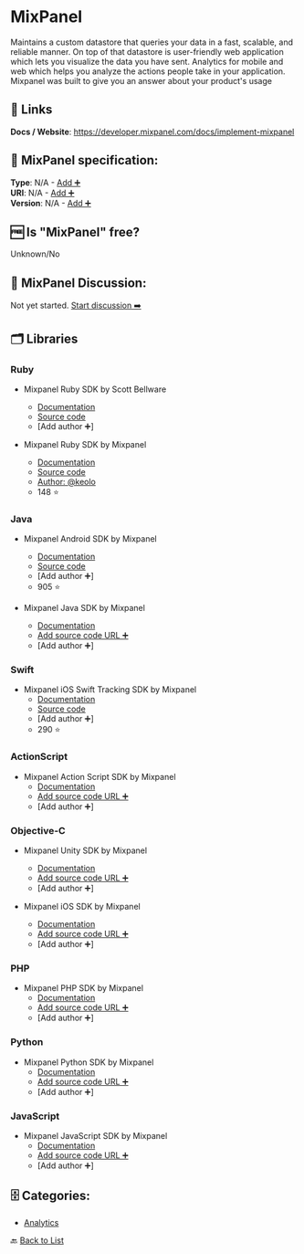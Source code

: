 # MixPanel
Maintains a custom datastore that queries your data in a fast, scalable, and reliable manner. On top of that datastore is user-friendly web application which lets you visualize the data you have sent. Analytics for mobile and web which helps you analyze the actions people take in your application. Mixpanel was built to give you an answer about your product's usage

##  🔗 Links
**Docs / Website**: https://developer.mixpanel.com/docs/implement-mixpanel

## 🧬 MixPanel specification:
**Type**: N/A - [Add ➕](https://github.com/apis-list/apis-list/edit/main/apis-list.yaml)  
**URI**: N/A - [Add ➕](https://github.com/apis-list/apis-list/edit/main/apis-list.yaml)  
**Version**: N/A - [Add ➕](https://github.com/apis-list/apis-list/edit/main/apis-list.yaml)

## 🆓 Is "MixPanel" free?
Unknown/No  

## 💬 MixPanel Discussion:
Not yet started. [Start discussion ➡️](https://github.com/apis-list/apis-list/discussions/new)

## 🗂️ Libraries
### Ruby
- Mixpanel Ruby SDK by Scott Bellware
    - [Documentation](https://github.com/sbellware/mixpanel-api)
    - [Source code](https://github.com/sbellware/mixpanel-api/tree/master/lib)
    - [Add author ➕]

- Mixpanel Ruby SDK by Mixpanel
    - [Documentation](https://mixpanel.com/help/reference/data-export-api)
    - [Source code](https://github.com/keolo/mixpanel_client)
    - [Author: @keolo](https://github.com/keolo)
    - 148 ⭐

### Java
- Mixpanel Android SDK by Mixpanel
    - [Documentation](https://mixpanel.com/help/reference/android)
    - [Source code](https://github.com/mixpanel/mixpanel-android)
    - [Add author ➕]
    - 905 ⭐

- Mixpanel Java SDK by Mixpanel
    - [Documentation](https://mixpanel.com/help/reference/java)
    - [Add source code URL ➕]()
    - [Add author ➕]

### Swift
- Mixpanel iOS Swift Tracking SDK by Mixpanel
    - [Documentation](http://www.mixpanel.com/)
    - [Source code](https://github.com/mixpanel/mixpanel-swift)
    - [Add author ➕]
    - 290 ⭐

### ActionScript
- Mixpanel Action Script SDK by Mixpanel
    - [Documentation](https://mixpanel.com/help/reference/as3)
    - [Add source code URL ➕]()
    - [Add author ➕]

### Objective-C
- Mixpanel Unity SDK by Mixpanel
    - [Documentation](https://mixpanel.com/help/reference/unity)
    - [Add source code URL ➕]()
    - [Add author ➕]

-  Mixpanel iOS SDK by Mixpanel
    - [Documentation](https://mixpanel.com/help/reference/ios)
    - [Add source code URL ➕]()
    - [Add author ➕]

### PHP
- Mixpanel PHP SDK by Mixpanel
    - [Documentation](https://mixpanel.com/help/reference/php)
    - [Add source code URL ➕]()
    - [Add author ➕]

### Python
- Mixpanel Python SDK by Mixpanel
    - [Documentation](https://mixpanel.com/help/reference/python)
    - [Add source code URL ➕]()
    - [Add author ➕]

### JavaScript
- Mixpanel JavaScript SDK by Mixpanel
    - [Documentation](https://mixpanel.com/help/reference/javascript)
    - [Add source code URL ➕]()
    - [Add author ➕]


## 🗄️ Categories:
- [Analytics](https://github.com/apis-list/apis-list#analytics-)

🔙  [Back to List](https://github.com/apis-list/apis-list)
